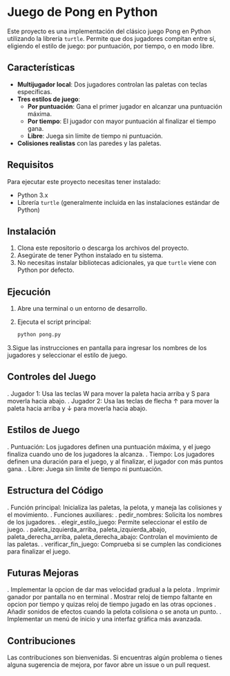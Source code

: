 # Juego de Pong en Python

Este proyecto es una implementación del clásico juego Pong en Python utilizando la librería `turtle`. Permite que dos jugadores compitan entre sí, eligiendo el estilo de juego: por puntuación, por tiempo, o en modo libre.

## Características

- **Multijugador local**: Dos jugadores controlan las paletas con teclas específicas.
- **Tres estilos de juego**:
  - **Por puntuación**: Gana el primer jugador en alcanzar una puntuación máxima.
  - **Por tiempo**: El jugador con mayor puntuación al finalizar el tiempo gana.
  - **Libre**: Juega sin límite de tiempo ni puntuación.
- **Colisiones realistas** con las paredes y las paletas.

## Requisitos

Para ejecutar este proyecto necesitas tener instalado:

- Python 3.x
- Librería `turtle` (generalmente incluida en las instalaciones estándar de Python)

## Instalación

1. Clona este repositorio o descarga los archivos del proyecto.
2. Asegúrate de tener Python instalado en tu sistema.
3. No necesitas instalar bibliotecas adicionales, ya que `turtle` viene con Python por defecto.

## Ejecución

1. Abre una terminal o un entorno de desarrollo.
2. Ejecuta el script principal:

   ```bash
   python pong.py
   ```

3.Sigue las instrucciones en pantalla para ingresar los nombres de los jugadores y seleccionar el estilo de juego.

## Controles del Juego
   . Jugador 1: Usa las teclas W para mover la paleta hacia arriba y S para moverla hacia abajo.
   . Jugador 2: Usa las teclas de flecha ↑ para mover la paleta hacia arriba y ↓ para moverla hacia abajo.

## Estilos de Juego
   . Puntuación: Los jugadores definen una puntuación máxima, y el juego finaliza cuando uno de los jugadores la alcanza.
   . Tiempo: Los jugadores definen una duración para el juego, y al finalizar, el jugador con más puntos gana.
   . Libre: Juega sin límite de tiempo ni puntuación.

## Estructura del Código
   . Función principal: Inicializa las paletas, la pelota, y maneja las colisiones y el movimiento.
   . Funciones auxiliares:
   . pedir_nombres: Solicita los nombres de los jugadores.
   . elegir_estilo_juego: Permite seleccionar el estilo de juego.
   . paleta_izquierda_arriba, paleta_izquierda_abajo, paleta_derecha_arriba, paleta_derecha_abajo: Controlan el movimiento de las paletas.
   . verificar_fin_juego: Comprueba si se cumplen las condiciones para finalizar el juego.

## Futuras Mejoras
   . Implementar la opcion de dar mas velocidad gradual a la pelota
   . Imprimir ganador por pantalla no en terminal
   . Mostrar reloj de tiempo faltante en opcion por tiempo y quizas reloj de tiempo jugado en las otras opciones
   . Añadir sonidos de efectos cuando la pelota colisiona o se anota un punto.
   . Implementar un menú de inicio y una interfaz gráfica más avanzada.
   
## Contribuciones
Las contribuciones son bienvenidas. Si encuentras algún problema o tienes alguna sugerencia de mejora, por favor abre un issue o un pull request.
